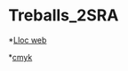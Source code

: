 # Treballs_2SRA
*[Lloc web](https://claudietajerez.github.io/llocweb/)

*[cmyk](https://claudietajerez.github.io/cmyk/)
